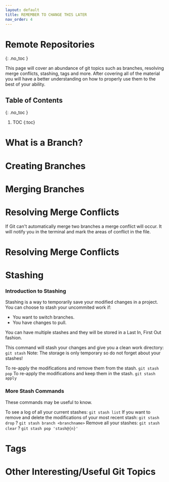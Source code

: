 ```yaml
---
layout: default
title: REMEMBER TO CHANGE THIS LATER
nav_order: 4
---
```


<!-- prettier-ignore-start -->
# Remote Repositories
{: .no_toc }

This page will cover an abundance of git topics such as branches, resolving merge conflicts, stashing, tags and more. After covering all of the material you will have a better understanding on how to properly use them to the best of your ability.

## Table of Contents
{: .no_toc }

1. TOC
{:toc}

<!-- prettier-ignore-end -->

# What is a Branch?


# Creating Branches


# Merging Branches


# Resolving Merge Conflicts
If Git can't automatically merge two branches a merge conflict will occur. It will notify you in the terminal and mark the areas of conflict in the file.

# Resolving Merge Conflicts


# Stashing

### Introduction to Stashing
Stashing is a way to temporarily save your modified changes in a project. You can choose to stash your uncommited work if:
- You want to switch branches.
- You have changes to pull.

You can have multiple stashes and they will be stored in a Last In, First Out fashion.

This command will stash your changes and give you a clean work directory:
`git stash`
Note: The storage is only temporary so do not forget about your stashes!

To re-apply the modifications and remove them from the stash.
`git stash pop`
To re-apply the modifications and keep them in the stash.
`git stash apply`

### More Stash Commands
These commands may be useful to know.

To see a log of all your current stashes:
`git stash list`
If you want to remove and delete the modifications of your most recent stash:
`git stash drop`
?
`git stash branch <branchname>`
Remove all your stashes:
`git stash clear`
?
`git stash pop 'stash@{n}'`

# Tags




# Other Interesting/Useful Git Topics